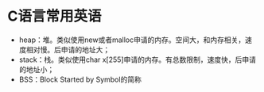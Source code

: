 # C语言常用英语

- heap：堆。类似使用new或者malloc申请的内存。空间大，和内存相关，速度相对慢。后申请的地址大；
- stack：栈。类似使用char x[255]申请的内存。有总数限制，速度快，后申请的地址小；
- BSS：Block Started by Symbol的简称